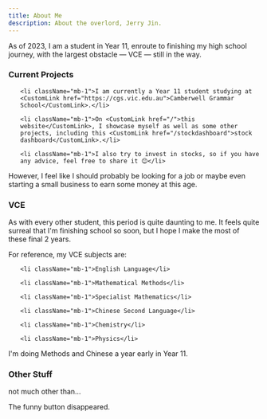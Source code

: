 ```yaml
---
title: About Me
description: About the overlord, Jerry Jin.
---
```


As of 2023, I am a student in Year 11, enroute to finishing my high school journey, with the largest obstacle — VCE — still in the way.

### Current Projects

<ol className="text-lg list-decimal list-inside mb-6">

    <li className="mb-1">I am currently a Year 11 student studying at <CustomLink href="https://cgs.vic.edu.au">Camberwell Grammar School</CustomLink>.</li>

    <li className="mb-1">On <CustomLink href="/">this website</CustomLink>, I showcase myself as well as some other projects, including this <CustomLink href="/stockdashboard">stock dashboard</CustomLink>.</li>

    <li className="mb-1">I also try to invest in stocks, so if you have any advice, feel free to share it 😊</li>

</ol>

However, I feel like I should probably be looking for a job or maybe even starting a small business to earn some money at this age.

### VCE

As with every other student, this period is quite daunting to me. It feels quite surreal that I'm finishing school so soon, but I hope I make the most of these final 2 years.

For reference, my VCE subjects are:

<ul className="text-lg list-disc list-inside mb-6">

    <li className="mb-1">English Language</li>

    <li className="mb-1">Mathematical Methods</li>

    <li className="mb-1">Specialist Mathematics</li>

    <li className="mb-1">Chinese Second Language</li>

    <li className="mb-1">Chemistry</li>

    <li className="mb-1">Physics</li>

</ul>

I'm doing Methods and Chinese a year early in Year 11.

### Other Stuff

not much other than...

The funny button disappeared.